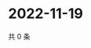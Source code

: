 # 2022-11-19

共 0 条

<!-- BEGIN WEIBO -->
<!-- 最后更新时间 Sat Nov 19 2022 20:28:24 GMT+0800 (China Standard Time) -->

<!-- END WEIBO -->

